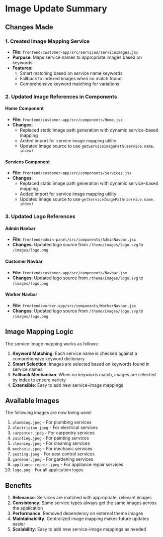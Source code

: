 # Image Update Summary

## Changes Made

### 1. Created Image Mapping Service
- **File**: `frontend/customer-app/src/services/serviceImages.jsx`
- **Purpose**: Maps service names to appropriate images based on keywords
- **Features**: 
  - Smart matching based on service name keywords
  - Fallback to indexed images when no match found
  - Comprehensive keyword matching for variations

### 2. Updated Image References in Components

#### Home Component
- **File**: `frontend/customer-app/src/components/Home.jsx`
- **Changes**: 
  - Replaced static image path generation with dynamic service-based mapping
  - Added import for service image mapping utility
  - Updated image source to use `getServiceImagePath(service.name, index)`

#### Services Component
- **File**: `frontend/customer-app/src/components/Services.jsx`
- **Changes**: 
  - Replaced static image path generation with dynamic service-based mapping
  - Added import for service image mapping utility
  - Updated image source to use `getServiceImagePath(service.name, index)`

### 3. Updated Logo References

#### Admin Navbar
- **File**: `frontend/admin-panel/src/components/AdminNavbar.jsx`
- **Changes**: Updated logo source from `/theme/images/logo.svg` to `/images/logo.png`

#### Customer Navbar
- **File**: `frontend/customer-app/src/components/Navbar.jsx`
- **Changes**: Updated logo source from `/theme/images/logo.svg` to `/images/logo.png`

#### Worker Navbar
- **File**: `frontend/worker-app/src/components/WorkerNavbar.jsx`
- **Changes**: Updated logo source from `/theme/images/logo.svg` to `/images/logo.png`

## Image Mapping Logic

The service image mapping works as follows:

1. **Keyword Matching**: Each service name is checked against a comprehensive keyword dictionary
2. **Smart Selection**: Images are selected based on keywords found in service names
3. **Fallback Mechanism**: When no keywords match, images are selected by index to ensure variety
4. **Extensible**: Easy to add new service-image mappings

## Available Images

The following images are now being used:

1. `plumbing.jpeg` - For plumbing services
2. `electrician.jpeg` - For electrical services
3. `carpenter.jpeg` - For carpentry services
4. `painting.jpeg` - For painting services
5. `cleaning.jpeg` - For cleaning services
6. `mechanic.jpeg` - For mechanic services
7. `pesting.jpeg` - For pest control services
8. `gardener.jpeg` - For gardening services
9. `appliance-repair.jpeg` - For appliance repair services
10. `logo.png` - For all application logos

## Benefits

1. **Relevance**: Services are matched with appropriate, relevant images
2. **Consistency**: Same service types always get the same images across the application
3. **Performance**: Removed dependency on external theme images
4. **Maintainability**: Centralized image mapping makes future updates easier
5. **Scalability**: Easy to add new service-image mappings as needed